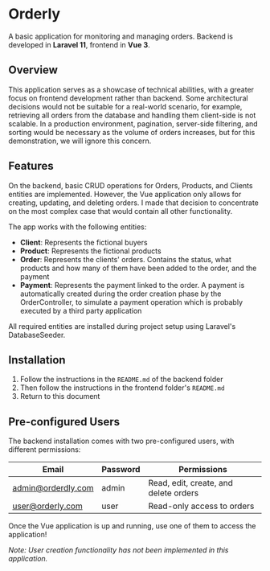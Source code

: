 # Orderly

A basic application for monitoring and managing orders. Backend is developed in **Laravel 11**, frontend in **Vue 3**.

## Overview

This application serves as a showcase of technical abilities, with a greater focus on frontend development rather than backend. Some architectural decisions would not be suitable for a real-world scenario, for example, retrieving all orders from the database and handling them client-side is not scalable. In a production environment, pagination, server-side filtering, and sorting would be necessary as the volume of orders increases, but for this demonstration, we will ignore this concern.

## Features

On the backend, basic CRUD operations for Orders, Products, and Clients entities are implemented. However, the Vue application only allows for creating, updating, and deleting orders. I made that decision to concentrate on the most complex case that would contain all other functionality.

The app works with the following entities:

- **Client**: Represents the fictional buyers
- **Product**: Represents the fictional products
- **Order**: Represents the clients' orders. Contains the status, what products and how many of them have been added to the order, and the payment
- **Payment**: Represents the payment linked to the order. A payment is automatically created during the order creation phase by the OrderController, to simulate a payment operation which is probably executed by a third party application

All required entities are installed during project setup using Laravel's DatabaseSeeder.

## Installation

1. Follow the instructions in the `README.md` of the backend folder
2. Then follow the instructions in the frontend folder's `README.md`
3. Return to this document

## Pre-configured Users

The backend installation comes with two pre-configured users, with different permissions:

| Email              | Password | Permissions                           |
| ------------------ | -------- | ------------------------------------- |
| admin@orderdly.com | admin    | Read, edit, create, and delete orders |
| user@orderly.com   | user     | Read-only access to orders            |

Once the Vue application is up and running, use one of them to access the application!

_Note: User creation functionality has not been implemented in this application._
